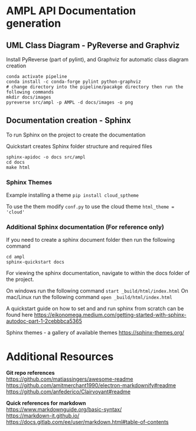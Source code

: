 # AMPL API Documentation generation

## UML Class Diagram - PyReverse and Graphviz

Install PyReverse (part of pylint), and Graphviz for automatic class diagram creation

```shell
conda activate pipeline
conda install -c conda-forge pylint python-graphviz
# change directory into the pipeline/pacakge directory then run the following commands
mkdir docs/images
pyreverse src/ampl -p AMPL -d docs/images -o png
```

## Documentation creation - Sphinx

To run Sphinx on the project to create the documentation

Quickstart creates Sphinx folder structure and required files 

```shell
sphinx-apidoc -o docs src/ampl 
cd docs
make html
``` 

### Sphinx Themes

Example installing a theme
```pip install cloud_sptheme```

To use the them modify `conf.py` to use the cloud theme
`html_theme = 'cloud'`

### Additional Sphinx documentation (For reference only)

If you need to create a sphinx document folder then run the following command 
```commandline
cd ampl
sphinx-quickstart docs
```

For viewing the sphinx documentation, navigate to within the docs folder of the project. 

On windows run the following command
    `start _build/html/index.html`
On mac/Linux run the following command
    `open _build/html/index.html`

A quickstart guide on how to set and and run sphinx from scratch can be found here
    https://eikonomega.medium.com/getting-started-with-sphinx-autodoc-part-1-2cebbbca5365

Sphinx themes - a gallery of available themes
https://sphinx-themes.org/


# Additional Resources

**Git repo references** <br>
https://github.com/matiassingers/awesome-readme <br>
https://github.com/amitmerchant1990/electron-markdownify#readme <br>
https://github.com/anfederico/Clairvoyant#readme

**Quick references for markdown** <br>
https://www.markdownguide.org/basic-syntax/ <br>
https://markdown-it.github.io/ <br>
https://docs.gitlab.com/ee/user/markdown.html#table-of-contents <br>